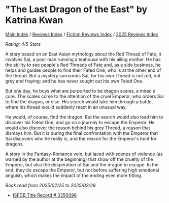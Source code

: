 # "The Last Dragon of the East" by Katrina Kwan

[Main Index](../../../README.md) / [Reviews Index](../../README.md) / [Fiction Reviews Index](../README.md) / [2025 Reviews Index](README.md)

*Rating: 4/5 Stars*

A story based on an East Asian mythology about the Red Thread of Fate, it involves Sai, a poor man running a teahouse with his ailing mother. He has the ability to see people's Red Threads of Fate and, as a side business, he helps and guides people to find their Fated One, who is at the other end of the thread. But a mystery surrounds Sai, for his own Thread is not red, but grey and fraying: and he has never sought out his own Fated One.

But one day, he buys what are purported to be dragon scales, a miracle cure. The scales come to the attention of the cruel Emperor, who orders Sai to find the dragon, or else. His search would take him through a battle, where his thread would suddenly react in an unusual way.

He would, of course, find the dragon. But the search would also lead him to discover his Fated One, and go on a journey to escape the Emperor. He would also discover the reason behind his grey Thread, a reason that dismays him. But it is during the final confrontation with the Emperor that Sai discovers who he really is, and the reason for the Emperor's hunt for dragons.

A story in the Fantasy-Romance vein, but laced with scenes of violence (as warned by the author at the beginning) that show off the cruelty of the Emperor, but also the desperation of Sai and the dragon to escape. In the end, they do escape the Emperor, but not before suffering high emotional anguish, which makes the impact of the ending even more fitting.

*Book read from 2025/02/25 to 2025/02/28*

- [ISFDB Title Record # 3350096](https://www.isfdb.org/cgi-bin/title.cgi?3350096)
